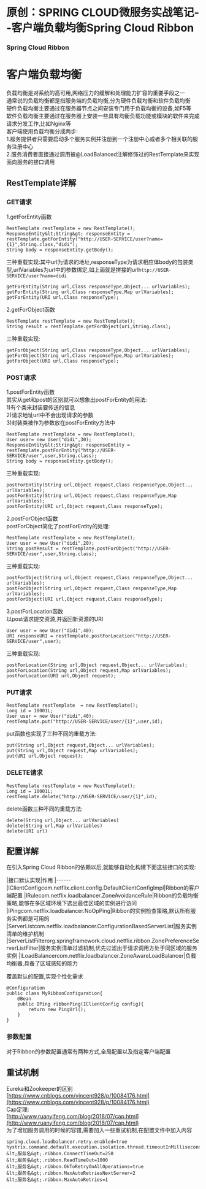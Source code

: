# 原创：SPRING CLOUD微服务实战笔记--客户端负载均衡Spring Cloud Ribbon

### Spring Cloud Ribbon

# 客户端负载均衡

负载均衡是对系统的高可用,网络压力的缓解和处理能力扩容的重要手段之一<br/>
通常说的负载均衡都是指服务端的负载均衡,分为硬件负载均衡和软件负载均衡<br/>
硬件负载均衡主要通过在服务器节点之间安装专门用于负载均衡的设备,如F5等<br/>
软件负载均衡主要通过在服务器上安装一些具有均衡负载功能或模块的软件来完成请求分发工作,比如Nginx等<br/>
客户端使用负载均衡分成两步:<br/>
1.服务提供者只需要启动多个服务实例并注册到一个注册中心或者多个相关联的服务注册中心<br/>
2.服务消费者直接通过调用被@LoadBalanced注解修饰过的RestTemplate来实现面向服务的接口调用

## RestTemplate详解

### GET请求

1.getForEntity函数

```
RestTemplate restTemplate = new RestTemplate();
ResponseEntity&lt;String&gt; responseEntity = restTemplate.getForEntity("http://USER-SERVICE/user?name={1}",String.class,"didi");
String body = responseEntity.getBody();

```

三种重载实现:其中url为请求的地址,responseType为请求相应体body的包装类型,urlVariables为url中的参数绑定,如上面就是拼接的url`http://USER-SERVICE/user?name=didi`

```
getForEntity(String url,Class responseType,Object... urlVariables);
getForEntity(String url,Class responseType,Map urlVariables);
getForEntity(URI url,Class responseType);

```

2.getForObject函数

```
RestTemplate restTemplate = new RestTemplate();
String result = restTemplate.getForObject(uri,String.class);

```

三种重载实现:

```
getForObject(String url,Class responseType,Object... urlVariables);
getForObject(String url,Class responseType,Map urlVariables);
getForObject(URI url,Class responseType);

```

### POST请求

1.postForEntity函数<br/>
其实从get和post的区别就可以想象出postForEntity的用法:<br/>
1)有个类来封装要传送的信息<br/>
2)请求地址url中不会出现请求的参数<br/>
3)封装类被作为参数放在postForEntity方法中

```
RestTemplate restTemplate = new RestTemplate();
User user= new User("didi",30);
ResponseEntity&lt;String&gt; responseEntity = restTemplate.postForEntity("http://USER-SERVICE/user",user,String.class);
String body = responseEntity.getBody();

```

三种重载实现:

```
postForEntity(String url,Object request,Class responseType,Object... urlVariables);
postForEntity(String url,Object request,Class responseType,Map urlVariables);
postForEntity(URI url,Object request,Class responseType);

```

2.postForObject函数<br/>
postForObject简化了postForEntity的处理:

```
RestTemplate restTemplate = new RestTemplate();
User user = new User("didi",20);
String postResult = restTemplate.postForObject("http://USER-SERVICE/user",user,String.class);

```

三种重载实现:

```
postForObject(String url,Object request,Class responseType,Object... urlVariables);
postForObject(String url,Object request,Class responseType,Map urlVariables);
postForObject(URI url,Object request,Class responseType);

```

3.postForLocation函数<br/>
以post请求提交资源,并返回新资源的URI

```
User user = new User("didi",40);
URI responseURI = restTemplate.postForLocation("http://USER-SERVICE/user",user);

```

三种重载实现:

```
postForLocation(String url,Object request,Object... urlVariables);
postForLocation(String url,Object request,Map urlVariables);
postForLocation(URI url,Object request);

```

### PUT请求

```
RestTemplate restTemplate  = new RestTemplate();
Long id = 10001L;
User user = new User("didi",40);
restTemplate.put("http://USER-SERVICE/user/{1}",user,id);

```

put函数也实现了三种不同的重载方法:

```
put(String url,Object request,Object... urlVariables);
put(String url,Object request,Map urlVariables);
put(URI url,Object request);

```

### DELETE请求

```
RestTemplate restTemplate = new RestTemplate();
Long id = 10001L;
restTemplate.delete("http://USER-SERVICE/user/{1}",id);

```

delete函数三种不同的重载方法:

```
delete(String url,Object... urlVariables)
delete(String url,Map urlVariables)
delete(URI url)

```

## 配置详解

在引入Spring Cloud Ribbon的依赖以后,就能够自动化构建下面这些接口的实现:

|接口<th align="center">默认实现</th>|作用
|------
|IClientConfig<td align="center">com.netflix.client.config.DefaultClientConfigImpl</td>|Ribbon的客户端配置
|IRule<td align="center">com.netflix.loadbalancer.ZoneAvoidanceRule</td>|Ribbon的负载均衡策略,能够在多区域环境下选出最佳区域的实例进行访问
|IPing<td align="center">com.netflix.loadbalancer.NoOpPing</td>|Ribbon的实例检查策略,默认所有服务实例都是可用的
|ServerList<td align="center">com.netflix.loadbalancer.ConfigurationBasedServerList</td>|服务实例清单的维护机制
|ServerListFilter<td align="center">org.springframework.cloud.netflix.ribbon.ZonePreferenceServerListFilter</td>|服务实例清单过滤机制,优先过滤出于请求调用方处于同区域的服务实例
|ILoadBalancer<td align="center">com.netflix.loadbalancer.ZoneAwareLoadBalancer</td>|负载均衡器,具备了区域感知的能力

覆盖默认的配置,实现个性化需求

```
@Configuration
public class MyRibbonConfiguration{
	@Bean
	public IPing ribbonPing(IClientConfig config){
		return new PingUrl();
	}
}

```

### 参数配置

对于Ribbon的参数配置通常有两种方式,全局配置以及指定客户端配置

## 重试机制

Eureka和Zookeeper的区别<br/>
[https://www.cnblogs.com/vincent928/p/10084176.html](https://www.cnblogs.com/vincent928/p/10084176.html)<br/>
Cap定理:<br/>
[http://www.ruanyifeng.com/blog/2018/07/cap.html](http://www.ruanyifeng.com/blog/2018/07/cap.html)<br/>
为了增加服务调用的时候的容错,需要加入一些重试机制,在配置文件中加入内容

```
spring.cloud.loadbalancer.retry.enabled=true
hystrix.command.default.execution.isolation.thread.timeoutInMilliseconds=1000
&lt;服务名&gt;.ribbon.ConnectTimeOut=250
&lt;服务名&gt;.ribbon.ReadTimeOut=1000
&lt;服务名&gt;.ribbon.OkToRetryOnAllOperations=true
&lt;服务名&gt;.ribbon.MaxAutoRetriesNextServer=2
&lt;服务名&gt;.ribbon.MaxAutoRetries=1

```
